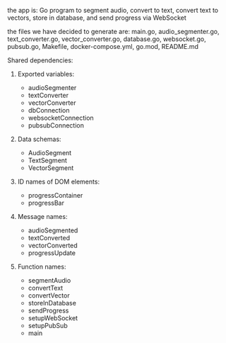 the app is: Go program to segment audio, convert to text, convert text to vectors, store in database, and send progress via WebSocket

the files we have decided to generate are: main.go, audio_segmenter.go, text_converter.go, vector_converter.go, database.go, websocket.go, pubsub.go, Makefile, docker-compose.yml, go.mod, README.md

Shared dependencies:

1. Exported variables:
   - audioSegmenter
   - textConverter
   - vectorConverter
   - dbConnection
   - websocketConnection
   - pubsubConnection

2. Data schemas:
   - AudioSegment
   - TextSegment
   - VectorSegment

3. ID names of DOM elements:
   - progressContainer
   - progressBar

4. Message names:
   - audioSegmented
   - textConverted
   - vectorConverted
   - progressUpdate

5. Function names:
   - segmentAudio
   - convertText
   - convertVector
   - storeInDatabase
   - sendProgress
   - setupWebSocket
   - setupPubSub
   - main